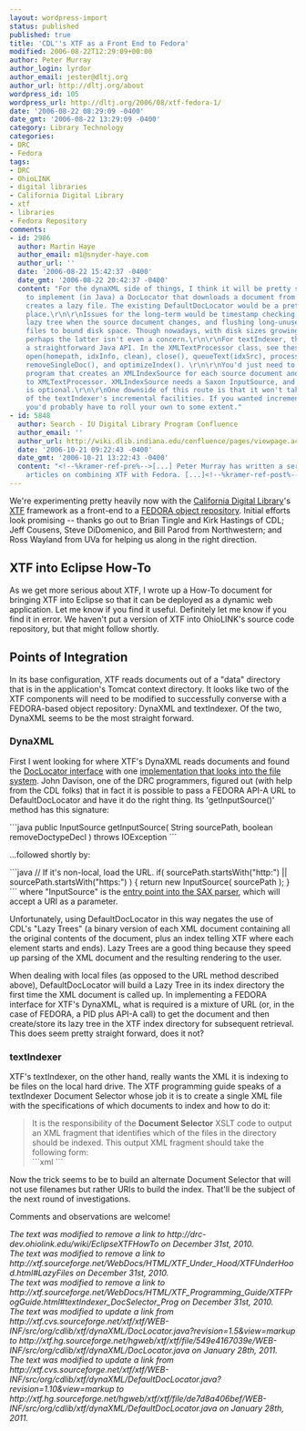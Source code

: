 ```yaml
---
layout: wordpress-import
status: published
published: true
title: 'CDL''s XTF as a Front End to Fedora'
modified: 2006-08-22T12:29:09+00:00
author: Peter Murray
author_login: lyrdor
author_email: jester@dltj.org
author_url: http://dltj.org/about
wordpress_id: 105
wordpress_url: http://dltj.org/2006/08/xtf-fedora-1/
date: '2006-08-22 08:29:09 -0400'
date_gmt: '2006-08-22 13:29:09 -0400'
category: Library Technology
categories:
- DRC
- Fedora
tags:
- DRC
- OhioLINK
- digital libraries
- California Digital Library
- xtf
- libraries
- Fedora Repository
comments:
- id: 2986
  author: Martin Haye
  author_email: m1@snyder-haye.com
  author_url: ''
  date: '2006-08-22 15:42:37 -0400'
  date_gmt: '2006-08-22 20:42:37 -0400'
  content: "For the dynaXML side of things, I think it will be pretty straightforward
    to implement (in Java) a DocLocator that downloads a document from Fedora and
    creates a lazy file. The existing DefaultDocLocator would be a pretty good starting
    place.\r\n\r\nIssues for the long-term would be timestamp checking to update the
    lazy tree when the source document changes, and flushing long-unused lazy tree
    files to bound disk space. Though nowadays, with disk sizes growing so quickly,
    perhaps the latter isn't even a concern.\r\n\r\nFor textIndexer, there is actually
    a straightforward Java API. In the XMLTextProcessor class, see these methods:
    open(homepath, idxInfo, clean), close(), queueText(idxSrc), processQueuedTexts(),
    removeSingleDoc(), and optimizeIndex(). \r\n\r\nYou'd just need to write a driver
    program that creates an XMLIndexSource for each source document and passes it
    to XMLTextProcessor. XMLIndexSource needs a Saxon InputSource, and the file path
    is optional.\r\n\r\nOne downside of this route is that it won't take advantage
    of the textIndexer's incremental facilities. If you wanted incremental indexing,
    you'd probably have to roll your own to some extent."
- id: 5848
  author: Search - IU Digital Library Program Confluence
  author_email: ''
  author_url: http://wiki.dlib.indiana.edu/confluence/pages/viewpage.action;jsessionid=E9047556F819B382215BF01036AE5783?pageId=491
  date: '2006-10-21 09:22:43 -0400'
  date_gmt: '2006-10-21 13:22:43 -0400'
  content: "<!--%kramer-ref-pre%-->[...] Peter Murray has written a series of blog
    articles on combining XTF with Fedora. [...]<!--%kramer-ref-post%-->"
---
```

<p>We're experimenting pretty heavily now with the <a href="http://cdlib.org/" title="California Digital Library">California Digital Library</a>'s <a href="http://sourceforge.net/projects/xtf" title="SourceForge.net: eXtensible Text Framework (XTF)">XTF</a> framework as a front-end to a <a href="http://www.fedora.info/" title="Fedora">FEDORA object repository</a>.  Initial efforts look promising -- thanks go out to Brian Tingle and Kirk Hastings of CDL; Jeff Cousens, Steve DiDomenico, and Bill Parod from Northwestern; and Ross Wayland from UVa for helping us along in the right direction.</p>
<h2>XTF into Eclipse How-To</h2>
<p>As we get more serious about XTF, I wrote up a <span class="removed_link" title="http://drc-dev.ohiolink.edu/wiki/EclipseXTFHowTo">How-To document for bringing XTF into Eclipse</span> so that it can be deployed as a dynamic web application.  Let me know if you find it useful.  Definitely let me know if you find it in error.  We haven't put a version of XTF into OhioLINK's source code repository, but that might follow shortly.</p>
<h2>Points of Integration</h2>
<p>In its base configuration, XTF reads documents out of a "data" directory that is in the application's Tomcat context directory.  It looks like two of the XTF components will need to be modified to successfully converse with a FEDORA-based object repository:  DynaXML and textIndexer.  Of the two, DynaXML seems to be the most straight forward.</p>
<h3>DynaXML</h3>
<p>First I went looking for where XTF's DynaXML reads documents and found the <a href="http://xtf.hg.sourceforge.net/hgweb/xtf/xtf/file/549e4167039e/WEB-INF/src/org/cdlib/xtf/dynaXML/DocLocator.java">DocLocator interface</a> with one <a href="http://xtf.hg.sourceforge.net/hgweb/xtf/xtf/file/de7d8a406bef/WEB-INF/src/org/cdlib/xtf/dynaXML/DefaultDocLocator.java">implementation that looks into the file system</a>.  John Davison, one of the DRC programmers, figured out (with help from the CDL folks) that in fact it is possible to pass a FEDORA API-A URL to DefaultDocLocator and have it do the right thing.  Its 'getInputSource()' method has this signature:</p>
```java
public InputSource getInputSource( String sourcePath,
     boolean removeDoctypeDecl ) throws IOException
```
<p>...followed shortly by:</p>
```java
// If it's non-local, load the URL.
if( sourcePath.startsWith("http:") ||
      sourcePath.startsWith("https:") )
{
      return new InputSource( sourcePath );
}
```
where "InputSource" is the <a href="http://www.docjar.com/docs/api/org/xml/sax/InputSource.html" title="InputSource">entry point into the SAX parser</a>, which will accept a URI as a parameter.</p>
<p>Unfortunately, using DefaultDocLocator in this way negates the use of <span class="removed_link" title="http://xtf.sourceforge.net/WebDocs/HTML/XTF_Under_Hood/XTFUnderHood.html#LazyFiles">CDL's "Lazy Trees"</span> (a binary version of each XML document containing all the original contents of the document, plus an index telling XTF where each element starts and ends).  Lazy Trees are a good thing because they speed up parsing of the XML document and the resulting rendering to the user.</p>
<p>When dealing with local files (as opposed to the URL method described above), DefaultDocLocator will build a Lazy Tree in its index directory the first time the XML document is called up.  In implementing a FEDORA interface for XTF's DynaXML, what is required is a mixture of URL (or, in the case of FEDORA, a PID plus API-A call) to get the document and then create/store its lazy tree in the XTF index directory for subsequent retrieval.  This does seem pretty straight forward, does it not?</p>
<h3>textIndexer</h3>
<p>XTF's textIndexer, on the other hand, really wants the XML it is indexing to be files on the local hard drive.  The XTF programming guide speaks of a <span class="removed_link" title="http://xtf.sourceforge.net/WebDocs/HTML/XTF_Programming_Guide/XTFProgGuide.html#textIndexer_DocSelector_Prog">textIndexer Document Selector</span> whose job it is to create a single XML file with the specifications of which documents to index and how to do it:</p>
<blockquote><p>
It is the responsibility of the <b>Document Selector</b> XSLT code to output an XML fragment that identifies which of the files in the directory should be indexed. This output XML fragment should take the following form:<br />
```xml
<indexfiles>
    <indexfile fileName      = "FileName"
               {format       = "FileFormatID"}
               {preFilter    = "PreFilterPath"}
               {displayStyle = "DocumentFormatterPath"}>
</indexfile></indexfiles>
```
</p></blockquote>
<p>Now the trick seems to be to build an alternate Document Selector that will not use filenames but rather URIs to build the index.  That'll be the subject of the next round of investigations.</p>
<p>Comments and observations are welcome!
<p style="padding:0;margin:0;font-style:italic;" class="removed_link">The text was modified to remove a link to http://drc-dev.ohiolink.edu/wiki/EclipseXTFHowTo on December 31st, 2010.</p>
<p style="padding:0;margin:0;font-style:italic;" class="removed_link">The text was modified to remove a link to http://xtf.sourceforge.net/WebDocs/HTML/XTF_Under_Hood/XTFUnderHood.html#LazyFiles on December 31st, 2010.</p>
<p style="padding:0;margin:0;font-style:italic;" class="removed_link">The text was modified to remove a link to http://xtf.sourceforge.net/WebDocs/HTML/XTF_Programming_Guide/XTFProgGuide.html#textIndexer_DocSelector_Prog on December 31st, 2010.</p>
<p style="padding:0;margin:0;font-style:italic;">The text was modified to update a link from http://xtf.cvs.sourceforge.net/xtf/xtf/WEB-INF/src/org/cdlib/xtf/dynaXML/DocLocator.java?revision=1.5&view=markup to http://xtf.hg.sourceforge.net/hgweb/xtf/xtf/file/549e4167039e/WEB-INF/src/org/cdlib/xtf/dynaXML/DocLocator.java on January 28th, 2011.</p>
<p style="padding:0;margin:0;font-style:italic;">The text was modified to update a link from http://xtf.cvs.sourceforge.net/xtf/xtf/WEB-INF/src/org/cdlib/xtf/dynaXML/DefaultDocLocator.java?revision=1.10&view=markup to http://xtf.hg.sourceforge.net/hgweb/xtf/xtf/file/de7d8a406bef/WEB-INF/src/org/cdlib/xtf/dynaXML/DefaultDocLocator.java on January 28th, 2011.</p>
